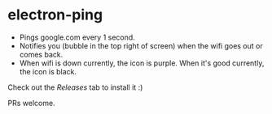 # electron-ping

- Pings google.com every 1 second.
- Notifies you (bubble in the top right of screen) when the wifi goes out or comes back.
- When wifi is down currently, the icon is purple. When it's good currently, the icon is black.

Check out the *Releases* tab to install it :)

PRs welcome.
